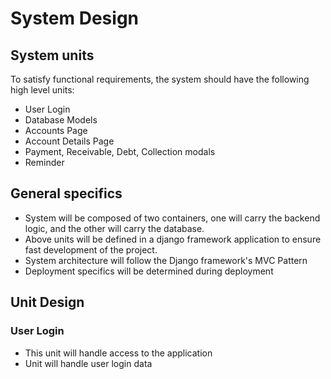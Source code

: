 # System Design
## System units
To satisfy functional requirements, the system should have the following high level units:
- User Login
- Database Models
- Accounts Page
- Account Details Page
- Payment, Receivable, Debt, Collection modals
- Reminder

## General specifics
- System will be composed of two containers, one will carry the backend logic, and the other will carry the database.
- Above units will be defined in a django framework application to ensure fast development of the project.
- System architecture will follow the Django framework's MVC Pattern
- Deployment specifics will be determined during deployment

## Unit Design
### User Login
- This unit will handle access to the application
- Unit will handle user login data 